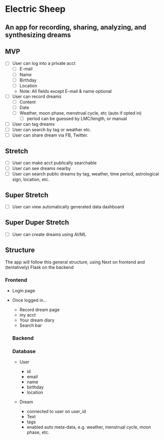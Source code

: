 # Electric Sheep

## An app for recording, sharing, analyzing, and synthesizing dreams

## MVP

- [ ] User can log into a private acct
  - [ ] E-mail
  - [ ] Name
  - [ ] Birthday
  - [ ] Location
  - Note: All fields except E-mail & name optional
- [ ] User can record dreams
  - [ ] Content
  - [ ] Date
  - [ ] Weather, moon phase, menstrual cycle, etc (auto if opted in)
    - [ ] period can be guessed by LMC/length, or manual
- [ ] User can tag dreams
- [ ] User can search by tag or weather etc.
- [ ] User can share dream via FB, Twitter.

## Stretch

- [ ] User can make acct publically searchable
- [ ] User can see dreams nearby
- [ ] User can search public dreams by tag, weather, time period, astrological sign, location, etc.

## Super Stretch

- [ ] User can view automatically generated data dashboard

## Super Duper Stretch

- [ ] User can create dreams using AI/ML

## Structure

The app will follow this general structure, using Next on frontend and (tentatively) Flask on the backend

### Frontend

- Login page
- Once logged in...

  - Record dream page
  - my acct
  - Your dream diary
  - Search bar

  ### Backend

  ### Database

  - User

    - id
    - email
    - name
    - birthday
    - location

  - Dream
    - connected to user on user_id
    - Text
    - tags
    - enabled auto meta-data, e.g. weather, menstrual cycle, moon phase, etc.
